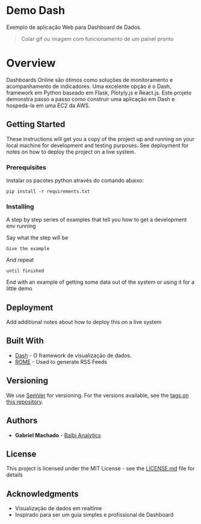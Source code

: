 # Demo Dash 

Exemplo de aplicação Web para Dashboard de Dados.  
> Colar gif ou imagem com funcionamento de um painel pronto

# Overview

Dashboards Online são ótimos como soluções de monitoramento e acompanhamento de indicadores. 
Uma excelente opção é o Dash, framework em Python baseado em Flask, Plotyly.js e React.js. Este projeto demonstra passo a passo como construir uma aplicação em Dash e hospeda-la em uma EC2 da AWS. 

## Getting Started

These instructions will get you a copy of the project up and running on your local machine for development and testing purposes. See deployment for notes on how to deploy the project on a live system.

### Prerequisites

Instalar os pacotes python através do comando abaixo:

```
pip install -r requirements.txt
```

### Installing

A step by step series of examples that tell you how to get a development env running

Say what the step will be

```
Give the example
```

And repeat

```
until finished
```

End with an example of getting some data out of the system or using it for a little demo


## Deployment

Add additional notes about how to deploy this on a live system

## Built With

* [Dash](https://dash.plot.ly/) - O framework de visualização de dados.
* [ROME](https://rometools.github.io/rome/) - Used to generate RSS Feeds


## Versioning

We use [SemVer](http://semver.org/) for versioning. For the versions available, see the [tags on this repository](https://github.com/your/project/tags). 

## Authors

* **Gabriel Machado** - [Balbi Analytics](http://balbi-site.s3-website-sa-east-1.amazonaws.com/)


## License

This project is licensed under the MIT License - see the [LICENSE.md](LICENSE.md) file for details

## Acknowledgments

* Visualização de dados em realtime
* Inspirado para ser um guia simples e profissional de Dashboard

